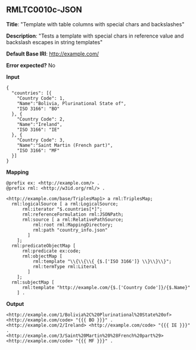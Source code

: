 ## RMLTC0010c-JSON

**Title**: "Template with table columns with special chars and backslashes"

**Description**: "Tests a template with special chars in reference value and backslash escapes in string templates"

**Default Base IRI**: http://example.com/

**Error expected?** No

**Input**
```
{
  "countries": [{
    "Country Code": 1,
    "Name":"Bolivia, Plurinational State of",
    "ISO 3166": "BO"
  }, {
    "Country Code": 2,
    "Name":"Ireland",
    "ISO 3166": "IE"
  }, {
    "Country Code": 3,
    "Name":"Saint Martin (French part)",
    "ISO 3166": "MF"
  }]
}

```

**Mapping**
```
@prefix ex: <http://example.com/> .
@prefix rml: <http://w3id.org/rml/> .

<http://example.com/base/TriplesMap1> a rml:TriplesMap;
  rml:logicalSource [ a rml:LogicalSource;
      rml:iterator "$.countries[*]";
      rml:referenceFormulation rml:JSONPath;
      rml:source [ a rml:RelativePathSource;
          rml:root rml:MappingDirectory;
          rml:path "country_info.json"
        ]
    ];
  rml:predicateObjectMap [
      rml:predicate ex:code;
      rml:objectMap [
          rml:template "\\{\\{\\{ {$.['ISO 3166']} \\}\\}\\}";
          rml:termType rml:Literal
        ]
    ];
  rml:subjectMap [
      rml:template "http://example.com/{$.['Country Code']}/{$.Name}"
    ] .

```

**Output**
```
<http://example.com/1/Bolivia%2C%20Plurinational%20State%20of> <http://example.com/code> "{{{ BO }}}" .
<http://example.com/2/Ireland> <http://example.com/code> "{{{ IE }}}" .
<http://example.com/3/Saint%20Martin%20%28French%20part%29> <http://example.com/code> "{{{ MF }}}" .


```

